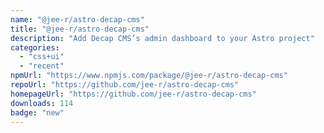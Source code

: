 ```yaml
---
name: "@jee-r/astro-decap-cms"
title: "@jee-r/astro-decap-cms"
description: "Add Decap CMS’s admin dashboard to your Astro project"
categories:
  - "css+ui"
  - "recent"
npmUrl: "https://www.npmjs.com/package/@jee-r/astro-decap-cms"
repoUrl: "https://github.com/jee-r/astro-decap-cms"
homepageUrl: "https://github.com/jee-r/astro-decap-cms"
downloads: 114
badge: "new"
---
```


